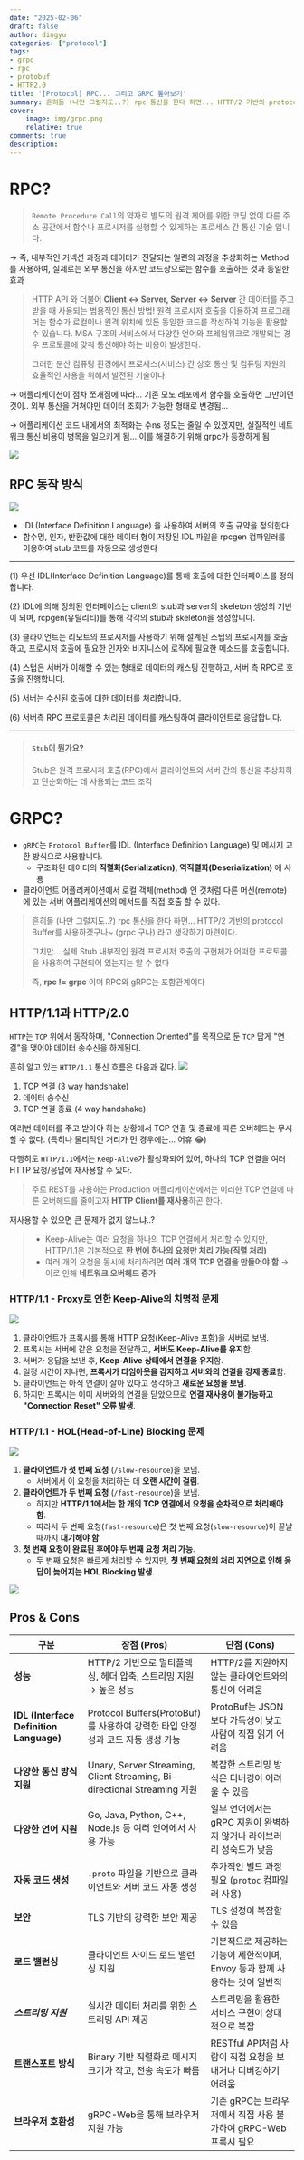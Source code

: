 ```yaml
---
date: "2025-02-06"
draft: false
author: dingyu
categories: ["protocol"]
tags:
- grpc
- rpc
- protobuf
- HTTP2.0
title: '[Protocol] RPC... 그리고 GRPC 톺아보기'
summary: 흔히들 (나만 그럴지도..?) rpc 통신을 한다 하면... HTTP/2 기반의 protocol Buffer를 사용하겠구나~ (grpc 구나) 라고 생각하기 마련이다. rpc는 무엇이고 grpc는 어째서 빠를까? 그리고 왜 사용할까?
cover:
    image: img/grpc.png
    relative: true
comments: true
description: 
---
```


# RPC?
> `Remote Procedure Call`의 약자로 별도의 원격 제어를 위한 코딩 없이 다른 주소 공간에서 함수나 프로시저를 실행할 수 있게하는 프로세스 간 통신 기술 입니다.

→ 즉, 내부적인 커넥션 과정과 데이터가 전달되는 일련의 과정을 추상화하는 Method를 사용하여, 실제로는 외부 통신을 하지만 코드상으로는 함수를 호출하는 것과 동일한 효과

> HTTP API 와 더불어 **Client ↔ Server, Server ↔ Server** 간 데이터를 주고 받을 때 사용되는 범용적인 통신 방법!
원격 프로시저 호출을 이용하여 프로그래머는 함수가 로컬이나 원격 위치에 있든 동일한 코드를 작성하여 기능을 활용할 수 있습니다.
MSA 구조의 서비스에서 다양한 언어와 프레임워크로 개발되는 경우 프로토콜에 맞춰 통신해야 하는 비용이 발생한다.
>
> 그러한 분산 컴퓨팅 환경에서 프로세스(서비스) 간 상호 통신 및 컴퓨팅 자원의 효율적인 사용을 위해서 발전된 기술이다.

→ 애플리케이션이 점차 쪼개짐에 따라... 기존 모노 레포에서 함수를 호출하면 그만이던 것이.. 외부 통신을 거쳐야만 데이터 조회가 가능한 형태로 변경됨...

→ 애플리케이션 코드 내에서의 최적화는 수ns 정도는 줄일 수 있겠지만, 실질적인 네트워크 통신 비용이 병목을 일으키게 됨... 이를 해결하기 위해 grpc가 등장하게 됨

![](image.png)

## RPC 동작 방식
![](image-1.png)
- IDL(Interface Definition Language) 을 사용하여 서버의 호출 규약을 정의한다.
- 함수명, 인자, 반환값에 대한 데이터 형이 저장된 IDL 파일을 rpcgen 컴파일러를 이용하여 stub 코드를 자동으로 생성한다

---

(1) 우선 IDL(Interface Definition Language)를 통해 호출에 대한 인터페이스를 정의합니다.

(2) IDL에 의해 정의된 인터페이스는 client의 stub과 server의 skeleton 생성의 기반이 되며, rcpgen(유틸리티)를 통해 각각의 stub과 skeleton을 생성합니다.

(3) 클라이언트는 리모트의 프로시저를 사용하기 위해 설계된 스텁의 프로시저를 호출하고, 프로시저 호출에 필요한 인자와 비지니스에 로직에 필요한 메소드를 호출합니다.

(4) 스텁은 서버가 이해할 수 있는 형태로 데이터의 캐스팅 진행하고, 서버 측 RPC로 호출을 진행합니다.

(5) 서버는 수신된 호출에 대한 데이터를 처리합니다.

(6) 서버측 RPC 프로토콜은 처리된 데이터를 캐스팅하여 클라이언트로 응답합니다.

---

> #### `Stub`이 뭔가요?
> 
> Stub은 원격 프로시저 호출(RPC)에서 클라이언트와 서버 간의 통신을 추상화하고 단순화하는 데 사용되는 코드 조각


# GRPC?
- `gRPC`는 `Protocol Buffer`를 IDL (Interface Definition Language) 및 메시지 교환 방식으로 사용합니다.
    - 구조화된 데이터의 **직렬화(Serialization), 역직렬화(Deserialization)** 에 사용
- 클라이언트 어플리케이션에서 로컬 객체(method) 인 것처럼 다른 머신(remote) 에 있는 서버 어플리케이션의 메서드를 직접 호출 할 수 있다.

> 흔히들 (나만 그럴지도..?) rpc 통신을 한다 하면... HTTP/2 기반의 protocol Buffer를 사용하겠구나~ (grpc 구나) 라고 생각하기 마련이다.
>
> 그치만... 실제 Stub 내부적인 원격 프로시저 호출의 구현체가 어떠한 프로토콜을 사용하여 구현되어 있는지는 알 수 없다
>
> 즉, **rpc != grpc** 이며 RPC와 gRPC는 포함관계이다

## HTTP/1.1과 HTTP/2.0
`HTTP`는 `TCP` 위에서 동작하며, "Connection Oriented"를 목적으로 둔 `TCP` 답게 "연결"을 맺어야 데이터 송수신을 하게된다.

흔히 알고 있는 `HTTP/1.1` 통신 흐름은 다음과 같다.
![](image-3.png)
1. TCP 연결 (3 way handshake)
2. 데이터 송수신
3. TCP 연결 종료 (4 way handshake)

여러번 데이터를 주고 받아야 하는 상황에서 TCP 연결 및 종료에 따른 오버헤드는 무시할 수 없다. (특히나 물리적인 거리가 먼 경우에는... 어휴 😂)

다행히도 `HTTP/1.1`에서는 `Keep-Alive`가 활성화되어 있어, 하나의 TCP 연결을 여러 HTTP 요청/응답에 재사용할 수 있다.
> 주로 REST를 사용하는 Production 애플리케이션에서는 이러한 TCP 연결에 따른 오버헤드를 줄이고자 **HTTP Client를 재사용**하곤 한다.

재사용할 수 있으면 큰 문제가 없지 않느냐..?
> - Keep-Alive는 여러 요청을 하나의 TCP 연결에서 처리할 수 있지만, HTTP/1.1은 기본적으로 **한 번에 하나의 요청만 처리 가능(직렬 처리)**
> - 여러 개의 요청을 동시에 처리하려면 **여러 개의 TCP 연결을 만들어야 함** → 이로 인해 **네트워크 오버헤드 증가**

### HTTP/1.1 - Proxy로 인한 Keep-Alive의 치명적 문제
![](image-4.png)
1. 클라이언트가 프록시를 통해 HTTP 요청(Keep-Alive 포함)을 서버로 보냄.
2. 프록시는 서버에 같은 요청을 전달하고, **서버도 Keep-Alive를 유지**함.
3. 서버가 응답을 보낸 후, **Keep-Alive 상태에서 연결을 유지**함.
4. 일정 시간이 지나면, **프록시가 타임아웃을 감지하고 서버와의 연결을 강제 종료**함.
5. 클라이언트는 아직 연결이 살아 있다고 생각하고 **새로운 요청을 보냄**.
6. 하지만 프록시는 이미 서버와의 연결을 닫았으므로 **연결 재사용이 불가능하고 "Connection Reset" 오류 발생**.

### HTTP/1.1 - HOL(Head-of-Line) Blocking 문제
![](image-5.png)
1. **클라이언트가 첫 번째 요청** (`/slow-resource`)을 보냄.
    - 서버에서 이 요청을 처리하는 데 **오랜 시간이 걸림**.
2. **클라이언트가 두 번째 요청** (`/fast-resource`)을 보냄.
    - 하지만 **HTTP/1.1에서는 한 개의 TCP 연결에서 요청을 순차적으로 처리해야 함**.
    - 따라서 두 번째 요청(`fast-resource`)은 첫 번째 요청(`slow-resource`)이 끝날 때까지 **대기해야 함**.
3. **첫 번째 요청이 완료된 후에야 두 번째 요청 처리 가능**.
    - 두 번째 요청은 빠르게 처리할 수 있지만, **첫 번째 요청의 처리 지연으로 인해 응답이 늦어지는 HOL Blocking 발생**.

![](image-6.png)
## Pros & Cons
| **구분**                                  | **장점 (Pros)**                                                          | **단점 (Cons)**                                 |
| --------------------------------------- | ---------------------------------------------------------------------- | --------------------------------------------- |
| **성능**                                  | HTTP/2 기반으로 멀티플렉싱, 헤더 압축, 스트리밍 지원 → 높은 성능                              | HTTP/2를 지원하지 않는 클라이언트와의 통신이 어려움               |
| **IDL (Interface Definition Language)** | Protocol Buffers(ProtoBuf)를 사용하여 강력한 타입 안정성과 코드 자동 생성 가능               | ProtoBuf는 JSON보다 가독성이 낮고 사람이 직접 읽기 어려움        |
| **다양한 통신 방식 지원**                        | Unary, Server Streaming, Client Streaming, Bi-directional Streaming 지원 | 복잡한 스트리밍 방식은 디버깅이 어려울 수 있음                    |
| **다양한 언어 지원**                           | Go, Java, Python, C++, Node.js 등 여러 언어에서 사용 가능                         | 일부 언어에서는 gRPC 지원이 완벽하지 않거나 라이브러리 성숙도가 낮음      |
| **자동 코드 생성**                            | `.proto` 파일을 기반으로 클라이언트와 서버 코드 자동 생성                                   | 추가적인 빌드 과정 필요 (`protoc` 컴파일러 사용)              |
| **보안**                                  | TLS 기반의 강력한 보안 제공                                                      | TLS 설정이 복잡할 수 있음                              |
| **로드 밸런싱**                              | 클라이언트 사이드 로드 밸런싱 지원                                                    | 기본적으로 제공하는 기능이 제한적이며, Envoy 등과 함께 사용하는 것이 일반적 |
| ***스트리밍 지원***                           | 실시간 데이터 처리를 위한 스트리밍 API 제공                                             | 스트리밍을 활용한 서비스 구현이 상대적으로 복잡                    |
| **트랜스포트 방식**                            | Binary 기반 직렬화로 메시지 크기가 작고, 전송 속도가 빠름                                   | RESTful API처럼 사람이 직접 요청을 보내거나 디버깅하기 어려움       |
| **브라우저 호환성**                            | gRPC-Web을 통해 브라우저 지원 가능                                                | 기존 gRPC는 브라우저에서 직접 사용 불가하여 gRPC-Web 프록시 필요    |
